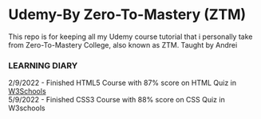 # Udemy-By Zero-To-Mastery (ZTM)
This repo is for keeping all my Udemy course tutorial that i personally take from Zero-To-Mastery College, also known as ZTM. Taught by Andrei

<h3>LEARNING DIARY</h3>
2/9/2022 - Finished HTML5 Course with 87% score on HTML Quiz in <a href="https://www.w3schools.com/quiztest/result.asp">W3Schools</a><br>
5/9/2022 - Finished CSS3 Course with 88% score on CSS Quiz in W3schools
